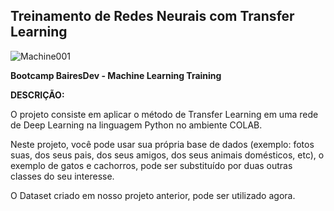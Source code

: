 ## Treinamento de Redes Neurais com Transfer Learning

![Machine001](https://github.com/user-attachments/assets/86a91ae6-117c-4d26-b42f-6cfb3ab22080)


**Bootcamp BairesDev - Machine Learning Training**


**DESCRIÇÃO:**

O projeto consiste em aplicar o método de Transfer Learning em uma rede de Deep Learning na linguagem Python no ambiente COLAB. 

Neste projeto, você pode usar sua própria base de dados (exemplo: fotos suas, dos seus pais, dos seus amigos, dos seus animais domésticos, etc), o exemplo de gatos e cachorros, pode ser substituído por duas outras classes do seu interesse.

 O Dataset criado em nosso projeto anterior, pode ser utilizado agora.
